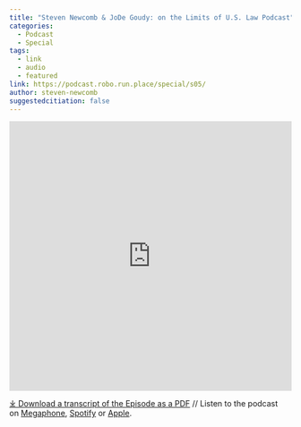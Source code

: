 ```yaml
---
title: "Steven Newcomb & JoDe Goudy: on the Limits of U.S. Law Podcast"
categories:
  - Podcast
  - Special
tags:
  - link
  - audio
  - featured
link: https://podcast.robo.run.place/special/s05/
author: steven-newcomb
suggestedcitiation: false
---
```

<iframe src="https://playlist.megaphone.fm/?p=AOOOI2818414790" width="100%" height="482" frameborder="0"></iframe>

[⤓ Download a transcript of the Episode as a PDF](https://podcast.robo.run.place/assets/pdfs/special/05-Steven-Newcomb-JoDe-Goudy-US-Law.pdf) //  Listen to the podcast on [Megaphone](https://megaphone.link/AOOOI9257433215), [Spotify](https://open.spotify.com/show/4VnMhbq2UJbu3fdehsQ66I) or [Apple](https://podcasts.apple.com/us/podcast/doctrine-of-christian-discovery/id1729219360). 

  